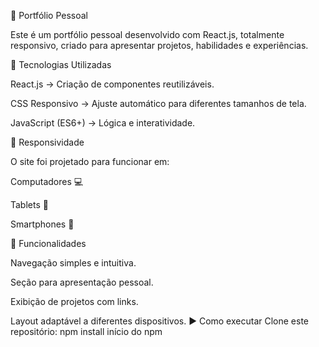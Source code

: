 📌 Portfólio Pessoal

Este é um portfólio pessoal desenvolvido com React.js, totalmente responsivo, criado para apresentar projetos, habilidades e experiências.

🚀 Tecnologias Utilizadas

React.js → Criação de componentes reutilizáveis.

CSS Responsivo → Ajuste automático para diferentes tamanhos de tela.

JavaScript (ES6+) → Lógica e interatividade.

📱 Responsividade

O site foi projetado para funcionar em:

Computadores 💻

Tablets 📲

Smartphones 📱

🎨 Funcionalidades

Navegação simples e intuitiva.

Seção para apresentação pessoal.

Exibição de projetos com links.

Layout adaptável a diferentes dispositivos.
▶️ Como executar
Clone este repositório:
npm install início do npm


